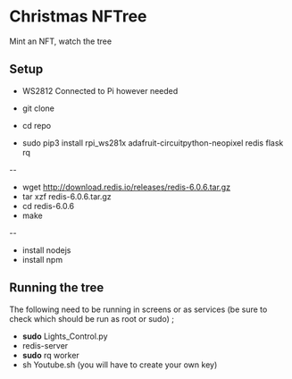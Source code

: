 
# Christmas NFTree

Mint an NFT, watch the tree

## Setup
- WS2812 Connected to Pi however needed
- git clone
- cd repo

- sudo pip3 install rpi_ws281x adafruit-circuitpython-neopixel redis flask rq

--

- wget http://download.redis.io/releases/redis-6.0.6.tar.gz
- tar xzf redis-6.0.6.tar.gz
- cd redis-6.0.6
- make

-- 

- install nodejs
- install npm


## Running the tree

The following need to be running in screens or as services (be sure to check which should be run as root or sudo) ;

- **sudo** Lights_Control.py 
- redis-server
- **sudo** rq worker
- sh Youtube.sh (you will have to create your own key)


